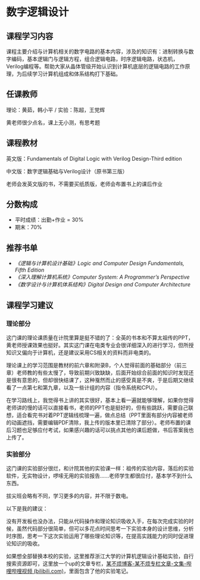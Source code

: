 # 数字逻辑设计



## 课程学习内容

课程主要介绍与计算机相关的数字电路的基本内容，涉及的知识有：进制转换与数字编码，基本逻辑门与逻辑方程，组合逻辑电路，时序逻辑电路，状态机，Verilog编程等。帮助大家从晶体管级开始认识到计算机底层的逻辑电路的工作原理，为后续学习计算机组成和体系结构打下基础。

## 任课教师

理论：黄茹，韩小平 / 实验：陈超，王党辉

黄老师很少点名，课上无小测，有思考题

## 课程教材

英文版：Fundamentals of Digital Logic with Verilog Design-Third edition

中文版：数字逻辑基础与Verilog设计（原书第三版）

老师会发英文版的书，不需要买纸质版，老师会布置书上的课后作业

## 分数构成

- 平时成绩：出勤+作业 = 30%
- 期末：70%

## 推荐书单

- *《逻辑与计算机设计基础》Logic and Computer Design Fundamentals, Fifth Edition*
- *《深入理解计算机系统》Computer System: A Programmer’s Perspective*
- *《数字设计与计算机体系结构》Digital Design and Computer Architecture*

## 课程学习建议

### 理论部分

这门课的理论课质量在计院里算是挺不错的了：全英的书本和不算太祖传的PPT，黄老师授课效果也挺好。其实这门课在电类专业会很详细深入的进行学习，但所授知识又偏向于计算机，还是建议采用CS相关的资料而非电类的。

理论课上的学习范围是教材的前六章和附录B，个人觉得前面的基础部分（前三章）老师教的有些太慢了，导致前期兴致缺缺，后面开始综合前面的知识时发现还是很有意思的，但却很快结课了，这种戛然而止的感受真是不爽，于是后期又继续看了一点第七和第九章，以及一些计组的内容（指令系统和CPU）。

在学习路线上，我觉得书上讲的其实很好，基本上看一遍就能够理解，如果你觉得老师讲的慢的话可以直接看书，老师的PPT也是挺好的，但有些跳跃，需要自己联想，适合看完书对着PPT逻辑线梳理一遍，做点总结（PPT里面有部分内容被老师的动画遮挡，需要编辑PDF清除，我上传的版本里已清除了部分）。老师布置的课后习题也足够应付考试，如果感兴趣的话可以挑点其他的课后题做，书后答案我也上传了。

### 实验部分

这门课的实验部分很烂，和计院其他的实验课一样：祖传的实验内容，落后的实验软件，无实物设计，啰嗦无用的实验报告......老师学生都很应付，基本学不到什么东西。

拔尖班会略有不同，学习更多的内容，并不限于数电。

以下是我的建议：

没有开发板也没办法，只能从代码操作和理论知识吸收入手，在每次完成实验的时候，虽然代码部分很简单，但可以多花点时间思考一下实验本身的设计思维，分析时序图，思考一下这次实验运用了哪些理论知识等，在提高实践能力的同时促进理论知识的吸收。

如果想全部替换本校的实验，这里推荐浙江大学的计算机逻辑设计基础实验，自行搜索资源即可，这里放一个up的文章专栏，[某不烦博客-某不烦专栏文章-文集-哔哩哔哩视频 (bilibili.com)](https://space.bilibili.com/294066283/article)，里面包含了他的实验笔记。



